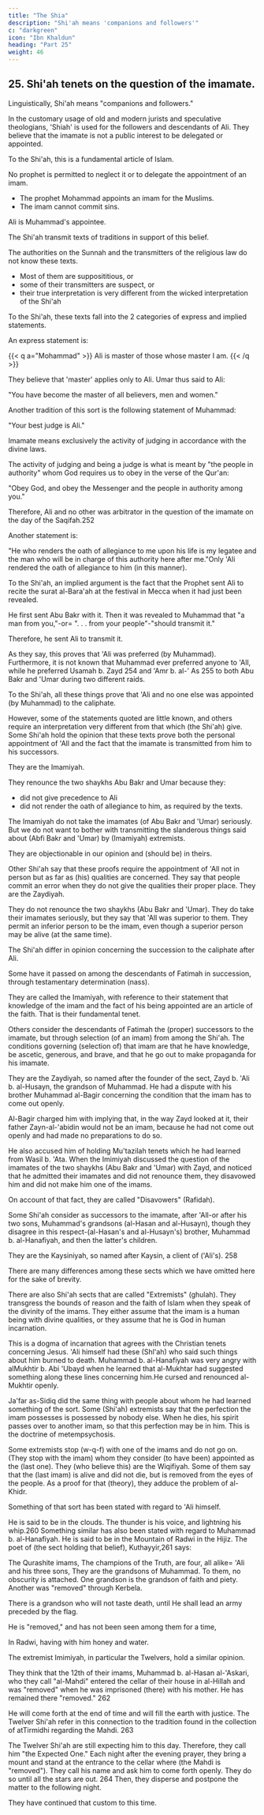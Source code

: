```yaml
---
title: "The Shia"
description: "Shi'ah means 'companions and followers'"
c: "darkgreen"
icon: "Ibn Khaldun"
heading: "Part 25"
weight: 46
---
```




## 25. Shi'ah tenets on the question of the imamate.

Linguistically, Shi'ah means "companions and followers." 

In the customary usage of old and modern jurists and speculative theologians, 'Shiah' is used for the followers and descendants of Ali. They believe that <!--  tenet on which they all agree is that --> the imamate is not a public interest to be delegated <!-- to the Muslim nation for consideration and --> or appointed. <!--  of a person to fill it.  -->

To the Shi'ah, this is a <!-- pillar and --> fundamental article of Islam. 

No prophet <!-- 247 --> is permitted to neglect it or to delegate the appointment of an imam. <!-- ) to the Muslim nation. -->
- The prophet Mohammad <!--  It is incumbent upon him to --> appoints an imam for the Muslims. 
- The imam cannot commit <!-- 248 --> sins<!--  either great or small -->. 

Ali is Muhammad's appointee. 

The Shi'ah transmit texts of traditions in support of this belief. <!-- , which they interpret so as to suit their tenets.  -->

The authorities on the Sunnah and the transmitters of the religious law do not know these texts. 
- Most of them are supposititious, or 
- some of their transmitters are suspect, or
- their true interpretation is very different from the wicked interpretation of the Shi'ah

To the Shi'ah, these texts fall into the 2 categories of express and implied statements.<!-- 249 --> 

An express statement is:

{{< q a="Mohammad" >}}
Ali is master of those whose master I am. <!-- 2 50 --> 
{{< /q >}}

They believe that 'master' applies only to Ali. Umar thus said to Ali:


"You have become the master of all believers, men and women."

Another tradition of this sort is the following statement of Muhammad:

"Your best judge is Ali." 

Imamate means exclusively the activity of judging in accordance with the divine laws. 

The activity of judging and being a judge is what is meant by "the people in authority" whom God requires us to obey in the verse of the Qur'an:

"Obey God, and obey the Messenger and the people in authority among you." <!-- 251  -->

Therefore, Ali and no other was arbitrator in the question of the imamate on the day of the Saqifah.252

Another statement is: 

"He who renders the oath of allegiance to me upon his life is my legatee and the man who will be in charge of this authority here after me."Only 'Ali rendered the oath of allegiance to him (in this manner).

To the Shi'ah, an implied argument is the fact that the Prophet sent Ali to recite the surat al-Bara'ah <!-- 253 --> at the festival in Mecca when it had just been revealed. 

He first sent Abu Bakr with it. Then it was revealed to Muhammad that "a man from you,"-or= ". . . from your people"-"should transmit it."

Therefore, he sent Ali to transmit it. 

As they say, this proves that 'Ali was preferred (by Muhammad). Furthermore, it is not known that Muhammad ever preferred anyone to 'All, while he preferred Usamah b. Zayd 254 and 'Amr b. al-' As 255 to both Abu Bakr and 'Umar during two different raids. 

To the Shi'ah, all these things prove that 'Ali and no one else was appointed (by Muhammad) to the caliphate. 

However, some of the statements quoted are little known, and others require an interpretation very different from that which (the Shi'ah) give. Some Shi'ah hold the opinion that these texts prove both the personal appointment of 'All and the fact that the imamate is transmitted from him to his successors. 

They are the Imamiyah. 

They renounce the two shaykhs Abu Bakr and Umar because they:
- did not give precedence to Ali
- did not render the oath of allegiance to him, as required by the texts. 

The Imamiyah do not take the imamates (of Abu Bakr and 'Umar) seriously. But we do not want to bother with transmitting the slanderous things said about (Abfi Bakr and 'Umar) by (Imamiyah) extremists. 

They are objectionable in our opinion and (should be) in theirs. 

Other Shi'ah say that these proofs require the appointment of 'All not in person but as far as (his) qualities are concerned. They say that people commit an error when they do not give the qualities their proper place. They are the Zaydiyah. 

They do not renounce the two shaykhs (Abu Bakr and 'Umar). They do take their imamates seriously, but they say that 'All was superior to them. They permit an inferior person to be the imam, even though a superior person may be alive (at the
same time). <!-- 256  -->

The Shi'ah <!-- 257 --> differ in opinion concerning the succession to the caliphate after Ali. 

Some have it passed on among the descendants of Fatimah in succession, through testamentary determination (nass). 

They are called the Imamiyah, with reference to their statement that knowledge of the imam and the fact of his being appointed are an article of the faith. That is their fundamental tenet.

Others consider the descendants of Fatimah the (proper) successors to the imamate, but through selection (of an imam) from among the Shi'ah. The conditions governing (selection of) that imam are that he have knowledge, be ascetic, generous,
and brave, and that he go out to make propaganda for his imamate. 

They are the Zaydiyah, so named after the founder of the sect, Zayd b. 'Ali b.
al-Husayn, the grandson of Muhammad. He had a dispute with his brother Muhammad al-Bagir concerning the condition that the imam has to come out openly. 

Al-Bagir charged him with implying that, in the way Zayd looked at it, their father Zayn-al-'abidin would not be an imam, because he had not come out openly and had made no preparations to do so. 

He also accused him of holding Mu'tazilah tenets which he had learned from Wasil b. 'Ata. When the Imimiyah discussed the
question of the imamates of the two shaykhs (Abu Bakr and 'Umar) with Zayd, and noticed that he admitted their imamates and did not renounce them, they disavowed him and did not make him one of the imams. 

On account of that fact, they are called "Disavowers" (Rafidah).

Some Shi'ah consider as successors to the imamate, after 'All-or after his two sons, Muhammad's grandsons (al-Hasan and al-Husayn), though they disagree in this respect-(al-Hasan's and al-Husayn's) brother, Muhammad b. al-Hanafiyah,
and then the latter's children. 

They are the Kaysiniyah, so named after Kaysin, a client of ('Ali's). 258

There are many differences among these sects which we have omitted here for the sake of brevity.

There are also Shi'ah sects that are called "Extremists" (ghulah). They transgress the bounds of reason and the faith of Islam when they speak of the divinity of the imams. They either assume that the imam is a human being with divine qualities, or they assume that he is God in human incarnation. 

This is a dogma of incarnation that agrees with the Christian tenets concerning Jesus. 'Ali himself had these (Shl'ah) who said such things about him burned to death. Muhammad b. al-Hanafiyah was very angry with alMukhtir b. Abi 'Ubayd when he
learned that al-Mukhtar had suggested something along these lines concerning him.He cursed and renounced al-Mukhtir openly. 

Ja'far as-Sidiq did the same thing with people about whom he had learned something of the sort.
Some (Shi'ah) extremists say that the perfection the imam possesses is possessed by nobody else. When he dies, his spirit passes over to another imam, so that this perfection may be in him. This is the doctrine of metempsychosis.

Some extremists stop (w-q-f) with one of the imams and do not go on. (They stop with the imam) whom they consider (to have been) appointed as the (last one). They (who believe this) are the Wiqifiyah. Some of them say that the (last imam) is alive and did not die, but is removed from the eyes of the people. As a proof for that (theory), they adduce the problem of al-Khidr. <!-- 2 59 -->

Something of that sort has been stated with regard to 'Ali himself. 

He is said to be in the clouds. The thunder is his voice, and lightning his whip.260 Something similar has also been stated with regard to Muhammad b. al-Hanafiyah. He is said to be in the Mountain of Radwi in the Hijiz. The poet of (the sect holding that belief), Kuthayyir,261 says:

The Qurashite imams, The champions of the Truth, are four, all alike= 'Ali and his three sons, They are the grandsons of Muhammad. To them, no obscurity is attached. One grandson is the grandson of faith and piety. Another was "removed"
through Kerbela. 

There is a grandson who will not taste death, until He shall lead an army preceded by the flag.

He is "removed," and has not been seen among them for a time,

In Radwi, having with him honey and water.

The extremist Imimiyah, in particular the Twelvers, hold a similar opinion.

They think that the 12th of their imams, Muhammad b. al-Hasan al-'Askari, who they call "al-Mahdi" entered the cellar of their house in al-Hillah and was "removed" when he was imprisoned (there) with his mother. He has remained there "removed." 262 

He will come forth at the end of time and will fill the earth with justice. The Twelver Shi'ah refer in this connection to the tradition found in the collection of atTirmidhi regarding the Mahdi. 263 

The Twelver Shi'ah are still expecting him to this day. Therefore, they call him "the Expected One." Each night after the evening prayer, they bring a mount and stand at the entrance to the cellar where (the Mahdi is "removed"). They call his name and ask him to come forth openly. They do so until all the stars are out. 264 Then, they disperse and postpone the matter to the following night. 

They have continued that custom to this time. 
